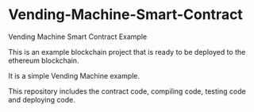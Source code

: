 # Vending-Machine-Smart-Contract
Vending Machine Smart Contract Example

This is an example blockchain project that is ready to be deployed to the ethereum blockchain.

It is a simple Vending Machine example. 

This repository includes the contract code, compiling code, testing code and deploying code.

